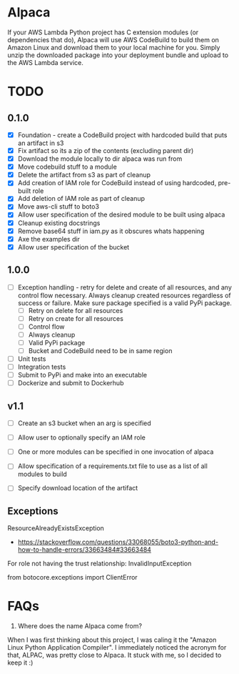 # Alpaca
If your AWS Lambda Python project has C extension modules (or dependencies that do), Alpaca will use AWS CodeBuild to build them on Amazon Linux and download them to your local machine for you. Simply unzip the downloaded package into your deployment bundle and upload to the AWS Lambda service.

# TODO
## 0.1.0
- [X] Foundation - create a CodeBuild project with hardcoded build that puts an artifact in s3
- [X] Fix artifact so its a zip of the contents (excluding parent dir)
- [X] Download the module locally to dir alpaca was run from
- [X] Move codebuild stuff to a module
- [X] Delete the artifact from s3 as part of cleanup
- [X] Add creation of IAM role for CodeBuild instead of using hardcoded, pre-built role
- [X] Add deletion of IAM role as part of cleanup
- [X] Move aws-cli stuff to boto3
- [X] Allow user specification of the desired module to be built using alpaca
- [X] Cleanup existing docstrings
- [X] Remove base64 stuff in iam.py as it obscures whats happening
- [X] Axe the examples dir
- [X] Allow user specification of the bucket
## 1.0.0
- [ ] Exception handling - retry for delete and create of all resources, and any control flow necessary. Always cleanup created resources regardless of success or failure. Make sure package specified is a valid PyPi package.
    - [ ] Retry on delete for all resources
    - [ ] Retry on create for all resources
    - [ ] Control flow
    - [ ] Always cleanup
    - [ ] Valid PyPi package
    - [ ] Bucket and CodeBuild need to be in same region
- [ ] Unit tests
- [ ] Integration tests
- [ ] Submit to PyPi and make into an executable
- [ ] Dockerize and submit to Dockerhub
## v1.1
- [ ] Create an s3 bucket when an arg is specified
- [ ] Allow user to optionally specify an IAM role
- [ ] One or more modules can be specified in one invocation of alpaca
- [ ] Allow specification of a requirements.txt file to use as a list of all modules to build
- [ ] Specify download location of the artifact


## Exceptions
ResourceAlreadyExistsException
* https://stackoverflow.com/questions/33068055/boto3-python-and-how-to-handle-errors/33663484#33663484

For role not having the trust relationship: InvalidInputException

from botocore.exceptions import ClientError

# FAQs
1) Where does the name Alpaca come from?

When I was first thinking about this project, I was caling it the "Amazon Linux Python Application Compiler". I immediately noticed the acronym for that, ALPAC, was pretty close to Alpaca. It stuck with me, so I decided to keep it :)
